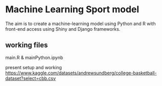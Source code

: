 # Machine Learning Sport model
The aim is to create a machine-learning model using Python and R with front-end access using Shiny and Django frameworks. 

## working files
main.R & mainPython.ipynb

present setup and working https://www.kaggle.com/datasets/andrewsundberg/college-basketball-dataset?select=cbb.csv

